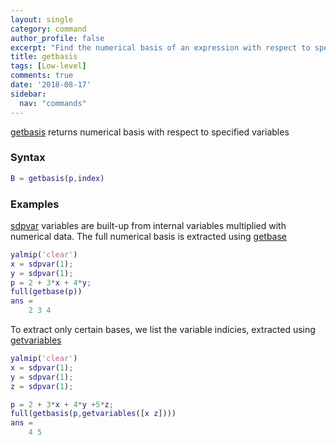 ```yaml
---
layout: single
category: command
author_profile: false
excerpt: "Find the numerical basis of an expression with respect to specific variable indicies"
title: getbasis
tags: [Low-level]
comments: true
date: '2018-08-17'
sidebar:
  nav: "commands"
---
```


[getbasis](/command/getbasis) returns numerical basis with respect to specified variables

### Syntax

````matlab
B = getbasis(p,index)
````

### Examples

[sdpvar](/command/sdpvar) variables are built-up from internal variables multiplied with numerical data. The full numerical basis is extracted using [getbase](/command/getbase)

````matlab
yalmip('clear')
x = sdpvar(1);
y = sdpvar(1);
p = 2 + 3*x + 4*y;
full(getbase(p))
ans = 
    2 3 4
````

To extract only certain bases, we list the variable indicies, extracted using [getvariables](/command/getvariables)

````matlab
yalmip('clear')
x = sdpvar(1);
y = sdpvar(1);
z = sdpvar(1);

p = 2 + 3*x + 4*y +5*z;
full(getbasis(p,getvariables([x z])))
ans = 
    4 5
````
